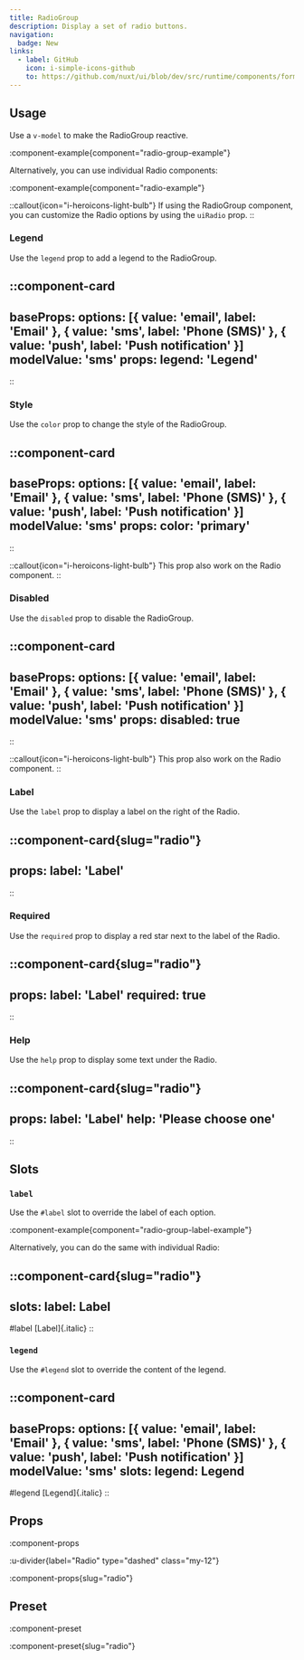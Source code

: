 ```yaml
---
title: RadioGroup
description: Display a set of radio buttons.
navigation:
  badge: New
links:
  - label: GitHub
    icon: i-simple-icons-github
    to: https://github.com/nuxt/ui/blob/dev/src/runtime/components/forms/RadioGroup.vue
---
```


## Usage

Use a `v-model` to make the RadioGroup reactive.

:component-example{component="radio-group-example"}

Alternatively, you can use individual Radio components:

:component-example{component="radio-example"}

::callout{icon="i-heroicons-light-bulb"}
If using the RadioGroup component, you can customize the Radio options by using the `uiRadio` prop.
::

### Legend

Use the `legend` prop to add a legend to the RadioGroup.

::component-card
---
baseProps:
  options: [{ value: 'email', label: 'Email' }, { value: 'sms', label: 'Phone (SMS)' }, { value: 'push', label: 'Push notification' }]
  modelValue: 'sms'
props:
  legend: 'Legend'
---
::

### Style

Use the `color` prop to change the style of the RadioGroup.

::component-card
---
baseProps:
  options: [{ value: 'email', label: 'Email' }, { value: 'sms', label: 'Phone (SMS)' }, { value: 'push', label: 'Push notification' }]
  modelValue: 'sms'
props:
  color: 'primary'
---
::

::callout{icon="i-heroicons-light-bulb"}
This prop also work on the Radio component.
::

### Disabled

Use the `disabled` prop to disable the RadioGroup.

::component-card
---
baseProps:
  options: [{ value: 'email', label: 'Email' }, { value: 'sms', label: 'Phone (SMS)' }, { value: 'push', label: 'Push notification' }]
  modelValue: 'sms'
props:
  disabled: true
---
::

::callout{icon="i-heroicons-light-bulb"}
This prop also work on the Radio component.
::

### Label

Use the `label` prop to display a label on the right of the Radio.

::component-card{slug="radio"}
---
props:
  label: 'Label'
---
::

### Required

Use the `required` prop to display a red star next to the label of the Radio.

::component-card{slug="radio"}
---
props:
  label: 'Label'
  required: true
---
::

### Help

Use the `help` prop to display some text under the Radio.

::component-card{slug="radio"}
---
props:
  label: 'Label'
  help: 'Please choose one'
---
::

## Slots

### `label`

Use the `#label` slot to override the label of each option.

:component-example{component="radio-group-label-example"}

Alternatively, you can do the same with individual Radio:

::component-card{slug="radio"}
---
slots:
  label: <span class="italic">Label</span>
---

#label
  [Label]{.italic}
::

### `legend`

Use the `#legend` slot to override the content of the legend.

::component-card
---
baseProps:
  options: [{ value: 'email', label: 'Email' }, { value: 'sms', label: 'Phone (SMS)' }, { value: 'push', label: 'Push notification' }]
  modelValue: 'sms'
slots:
  legend: <span class="italic">Legend</span>
---

#legend
  [Legend]{.italic}
::

## Props

:component-props

:u-divider{label="Radio" type="dashed" class="my-12"}

:component-props{slug="radio"}

## Preset

:component-preset

:component-preset{slug="radio"}
